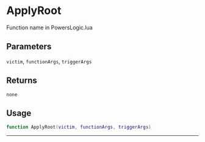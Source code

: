 # ApplyRoot
Function name in PowersLogic.lua
## Parameters
`victim`, `functionArgs`, `triggerArgs`
## Returns
`none`
## Usage
```lua
function ApplyRoot(victim, functionArgs, triggerArgs)
```
---
